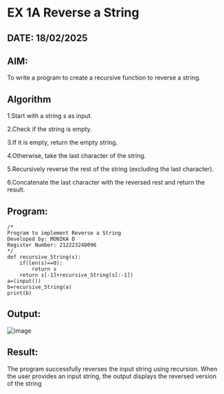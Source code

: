 # EX 1A Reverse a String
## DATE: 18/02/2025
## AIM:
To write a program to create a recursive function to reverse a string.

## Algorithm
1.Start with a string s as input.

2.Check if the string is empty.

3.If it is empty, return the empty string.

4.Otherwise, take the last character of the string.

5.Recursively reverse the rest of the string (excluding the last character).

6.Concatenate the last character with the reversed rest and return the result.    

## Program:
```
/*
Program to implement Reverse a String
Developed by: MONIKA D
Register Number: 212223240096
*/
def recursive_String(s):
    if(len(s)==0):
        return s
    return s[-1]+recursive_String(s[:-1])
a=(input())
b=recursive_String(a)
print(b)
```

## Output:
![image](https://github.com/user-attachments/assets/ea3eb5d9-f00c-4d7a-8b7d-99859806ad3c)


## Result:
The program successfully reverses the input string using recursion. When the user provides an input string, the output displays the reversed version of the string
